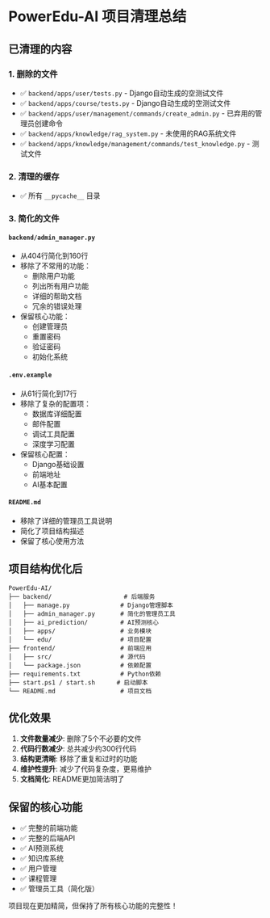 # PowerEdu-AI 项目清理总结

## 已清理的内容

### 1. 删除的文件
- ✅ `backend/apps/user/tests.py` - Django自动生成的空测试文件
- ✅ `backend/apps/course/tests.py` - Django自动生成的空测试文件  
- ✅ `backend/apps/user/management/commands/create_admin.py` - 已弃用的管理员创建命令
- ✅ `backend/apps/knowledge/rag_system.py` - 未使用的RAG系统文件
- ✅ `backend/apps/knowledge/management/commands/test_knowledge.py` - 测试文件

### 2. 清理的缓存
- ✅ 所有 `__pycache__` 目录

### 3. 简化的文件

#### `backend/admin_manager.py`
- 从404行简化到160行
- 移除了不常用的功能：
  - 删除用户功能
  - 列出所有用户功能
  - 详细的帮助文档
  - 冗余的错误处理
- 保留核心功能：
  - 创建管理员
  - 重置密码
  - 验证密码
  - 初始化系统

#### `.env.example`
- 从61行简化到17行
- 移除了复杂的配置项：
  - 数据库详细配置
  - 邮件配置
  - 调试工具配置
  - 深度学习配置
- 保留核心配置：
  - Django基础设置
  - 前端地址
  - AI基本配置

#### `README.md`
- 移除了详细的管理员工具说明
- 简化了项目结构描述
- 保留了核心使用方法

## 项目结构优化后

```
PowerEdu-AI/
├── backend/                    # 后端服务
│   ├── manage.py              # Django管理脚本
│   ├── admin_manager.py       # 简化的管理员工具
│   ├── ai_prediction/         # AI预测核心
│   ├── apps/                  # 业务模块
│   └── edu/                   # 项目配置
├── frontend/                  # 前端应用
│   ├── src/                   # 源代码
│   └── package.json           # 依赖配置
├── requirements.txt           # Python依赖
├── start.ps1 / start.sh      # 启动脚本
└── README.md                  # 项目文档
```

## 优化效果

1. **文件数量减少**: 删除了5个不必要的文件
2. **代码行数减少**: 总共减少约300行代码
3. **结构更清晰**: 移除了重复和过时的功能
4. **维护性提升**: 减少了代码复杂度，更易维护
5. **文档简化**: README更加简洁明了

## 保留的核心功能

- ✅ 完整的前端功能
- ✅ 完整的后端API
- ✅ AI预测系统
- ✅ 知识库系统
- ✅ 用户管理
- ✅ 课程管理
- ✅ 管理员工具（简化版）

项目现在更加精简，但保持了所有核心功能的完整性！
